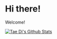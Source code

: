 # Hi there!
Welcome!

[![Tae Di's Github Stats](https://github-readme-stats.vercel.app/api?username=taedi&show_icons=true&theme=personal)](https://github.com/taedi/github-readme-stats)